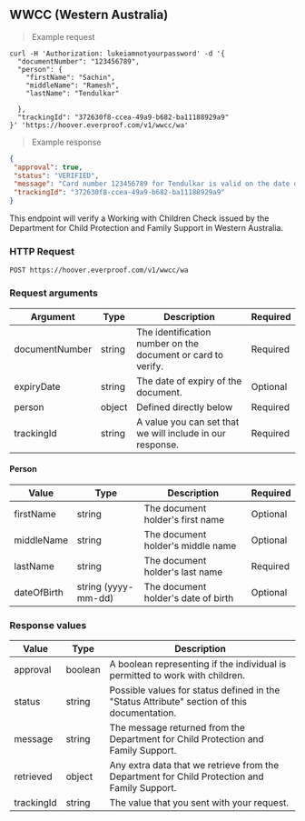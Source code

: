 ## WWCC (Western Australia)

> Example request

```shell
curl -H 'Authorization: lukeiamnotyourpassword' -d '{
  "documentNumber": "123456789",
  "person": {
    "firstName": "Sachin",
    "middleName": "Ramesh",
    "lastName": "Tendulkar"

  },
  "trackingId": "372630f8-ccea-49a9-b682-ba11188929a9"
}' 'https://hoover.everproof.com/v1/wwcc/wa'
```

> Example response

```json
{
 "approval": true,
 "status": "VERIFIED",
 "message": "Card number 123456789 for Tendulkar is valid on the date of Thursday, 25 October 2018",
 "trackingId": "372630f8-ccea-49a9-b682-ba11188929a9"
}
```

This endpoint will verify a Working with Children Check issued by the Department for Child Protection and Family Support in Western Australia.

### HTTP Request

`POST https://hoover.everproof.com/v1/wwcc/wa`

### Request arguments

Argument        | Type   | Description                                                          | Required
----------------| ------ | -------------------------------------------------------------------- | -----------
documentNumber  | string | The identification number on the document or card to verify.         | Required
expiryDate      | string | The date of expiry of the document.                                  | Optional
person          | object | Defined directly below                                               | Required
trackingId      | string | A value you can set that we will include in our response.            | Required

#### Person

Value       | Type                 | Description                         | Required
----------- | -------------------- | ----------------------------------- | --------
firstName   | string               | The document holder's first name    | Optional
middleName  | string               | The document holder's middle name   | Optional
lastName    | string               | The document holder's last name     | Required
dateOfBirth | string (yyyy-mm-dd)  | The document holder's date of birth | Optional

### Response values

Value       | Type    | Description                         
----------- | ------- | -----------------------------
approval    | boolean | A boolean representing if the individual is permitted to work with children.
status      | string  | Possible values for status defined in the "Status Attribute" section of this documentation.
message     | string  | The message returned from the Department for Child Protection and Family Support.
retrieved   | object  | Any extra data that we retrieve from the Department for Child Protection and Family Support.
trackingId  | string  | The value that you sent with your request.

